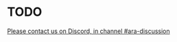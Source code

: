 # TODO

[Please contact us on Discord, in channel #ara-discussion](https://discord.gg/invite/animalrights)
